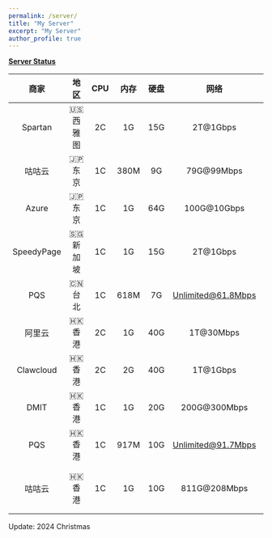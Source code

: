 ```yaml
---
permalink: /server/
title: "My Server"
excerpt: "My Server"
author_profile: true
---
```


**[Server Status](https://status.it0.cc)**

|商家|地区|CPU|内存|硬盘|网络|价格|备注|
|:--:|:--:|:--:|:--:|:--:|:--:|:--:|:--:|
|Spartan|🇺🇸 西雅图|2C|1G|15G|2T@1Gbps|年付24美元|4837+CMI|
|咕咕云|🇯🇵 东京|1C|380M|9G|79G@99Mbps|年付99元|沪日IPLC|
|Azure|🇯🇵 东京|1C|1G|64G|100G@10Gbps|Free|Student|
|SpeedyPage|🇸🇬 新加坡|1C|1G|15G|2T@1Gbps|年付38.61美元|移动CMI|
|PQS|🇨🇳 台北|1C|618M|7G|Unlimited@61.8Mbps|年付618元|Hinet家宽|
|阿里云|🇭🇰 香港|2C|1G|40G|1T@30Mbps|免费|4837+CMI|
|Clawcloud|🇭🇰 香港|2C|2G|40G|1T@1Gbps|月付4美元|4837+CMI|
|DMIT|🇭🇰 香港|1C|1G|20G|200G@300Mbps|年付149.9美元|三网CN2GIA|
|PQS|🇭🇰 香港|1C|917M|10G|Unlimited@91.7Mbps|年付917元|HKT家宽|
|咕咕云|🇭🇰 香港|1C|1G|10G|811G@208Mbps|三年付1520元|莞港IPLC|

Update: 2024 Christmas
